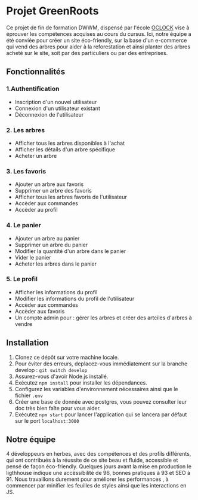 # Projet GreenRoots

Ce projet de fin de formation DWWM, dispensé par l'école [OCLOCK](https://oclock.io/) vise à éprouver les compétences acquises au cours du cursus.
Ici, notre équipe a été conviée pour créer un site éco-friendly, sur la base d'un e-commerce qui vend des arbres pour aider à la reforestation et ainsi planter des arbres acheté sur le site, soit par des particuliers ou par des entreprises.

## Fonctionnalités

### 1.Authentification

- Inscription d'un nouvel utilisateur
- Connexion d'un utilisateur existant
- Déconnexion de l'utilisateur

### 2. Les arbres

- Afficher tous les arbres disponibles à l'achat
- Afficher les détails d'un arbre spécifique
- Acheter un arbre

### 3. Les favoris

- Ajouter un arbre aux favoris
- Supprimer un arbre des favoris
- Afficher tous les arbres favoris de l'utilisateur
- Accèder aux commandes
- Accèder au profil

### 4. Le panier

- Ajouter un arbre au panier
- Supprimer un arbre du panier
- Modifier la quantité d'un arbre dans le panier
- Vider le panier
- Acheter les arbres dans le panier

### 5. Le profil

- Afficher les informations du profil
- Modifier les informations du profil de l'utilisateur
- Accèder aux commandes
- Accèder aux favoris
- Un compte admin pour : gérer les arbres et créer des artciles d'arbres à vendre
  
## Installation

1. Clonez ce dépôt sur votre machine locale.
2. Pour éviter des erreurs, deplacez-vous immédiatement sur la branche develop : `git switch develop`
3. Assurez-vous d'avoir Node.js installé.
4. Exécutez `npm install` pour installer les dépendances.
5. Configurez les variables d'environnement nécessaires ainsi que le fichier `.env`
6. Créer une base de donnée avec postgres, vous pouvez consulter leur doc très bien faîte pour vous aider.
7. Exécutez `npm start` pour lancer l'application qui se lancera par défaut sur le port `localhost:3000`

## Notre équipe

4 développeurs en herbes, avec des compétences et des profils différents, qui ont contribués à la réussite de ce site beau 
et fluide, accessible et pensé de façon éco-friendly. 
Quelques jours avant la mise en production le ligthhouse indique une accèssibilité de 96, bonnes pratiques à 93 et SEO à 91.
Nous travaillons durement pour améliorer les performances , à commencer par minifier les feuilles de styles ainsi que les interactions en JS.


